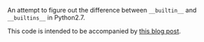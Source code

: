 An attempt to figure out the difference between `__builtin__` and `__builtins__` in Python2.7.

This code is intended to be accompanied by [this blog post](http://mathamy.com/whats-the-deal-with-builtins-vs-builtin.html).

